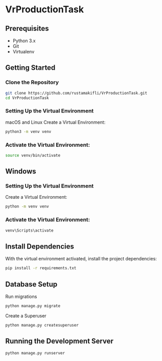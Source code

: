 # VrProductionTask
## Prerequisites

- Python 3.x
- Git
- Virtualenv

## Getting Started

### Clone the Repository

```bash
git clone https://github.com/rustamakifli/VrProductionTask.git
cd VrProductionTask
```
### Setting Up the Virtual Environment
macOS and Linux
Create a Virtual Environment:

```bash
python3 -m venv venv
```
### Activate the Virtual Environment:

```bash
source venv/bin/activate
```
## Windows

### Setting Up the Virtual Environment
Create a Virtual Environment:

```bash
python -m venv venv
```
### Activate the Virtual Environment:

```bash
venv\Scripts\activate
```

## Install Dependencies
With the virtual environment activated, install the project dependencies:

```bash
pip install -r requirements.txt
```

## Database Setup
Run migrations
```bash
python manage.py migrate
```
Create a Superuser
```bash
python manage.py createsuperuser
```
## Running the Development Server
```bash
python manage.py runserver
```
